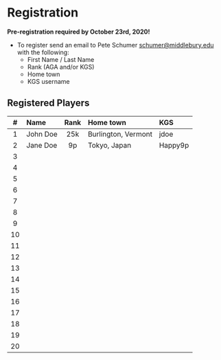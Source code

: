# Registration

__Pre-registration required by October 23rd, 2020!__

- To register send an email to Pete Schumer [schumer@middlebury.edu](mailto:schumer@middlebury.edu) with the following:
  - First Name / Last Name
  - Rank (AGA and/or KGS)
  - Home town
  - KGS username


## Registered Players

| #     | Name        | Rank        | Home town | KGS |
| :---: | :-------- | :---------: | :--- | :--- |
| 1     | John Doe    | 25k          | Burlington, Vermont | jdoe |
| 2     | Jane Doe    | 9p         |  Tokyo, Japan    | Happy9p    | 
| 3     | 				    | 		        |      |      |
| 4     | 					  |          		|      |      |
| 5     |             |             |      |      |
| 6     |             |             |      |      |
| 7     |             |             |      |      |
| 8     |             |             |      |      |
| 9     |             |             |      |      |
| 10    |             |             |      |      |
| 11     |             |             |      |      |
| 12     |             |             |      |      |
| 13     |             |             |      |      |
| 14     |             |             |      |      |
| 15     |             |             |      |      |
| 16     |             |             |      |      |
| 17     |             |             |      |      |
| 18     |             |             |      |      |
| 19     |             |             |      |      |
| 20     |             |             |      |      |
